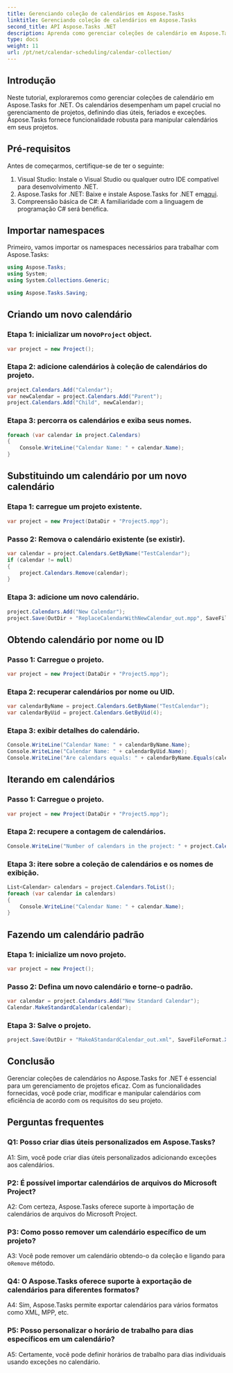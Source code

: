 ```yaml
---
title: Gerenciando coleção de calendários em Aspose.Tasks
linktitle: Gerenciando coleção de calendários em Aspose.Tasks
second_title: API Aspose.Tasks .NET
description: Aprenda como gerenciar coleções de calendário em Aspose.Tasks for .NET com eficiência. Crie, modifique e manipule calendários com facilidade.
type: docs
weight: 11
url: /pt/net/calendar-scheduling/calendar-collection/
---
```

## Introdução

Neste tutorial, exploraremos como gerenciar coleções de calendário em Aspose.Tasks for .NET. Os calendários desempenham um papel crucial no gerenciamento de projetos, definindo dias úteis, feriados e exceções. Aspose.Tasks fornece funcionalidade robusta para manipular calendários em seus projetos.

## Pré-requisitos

Antes de começarmos, certifique-se de ter o seguinte:

1. Visual Studio: Instale o Visual Studio ou qualquer outro IDE compatível para desenvolvimento .NET.
2.  Aspose.Tasks for .NET: Baixe e instale Aspose.Tasks for .NET em[aqui](https://releases.aspose.com/tasks/net/).
3. Compreensão básica de C#: A familiaridade com a linguagem de programação C# será benéfica.

## Importar namespaces

Primeiro, vamos importar os namespaces necessários para trabalhar com Aspose.Tasks:

```csharp
using Aspose.Tasks;
using System;
using System.Collections.Generic;

using Aspose.Tasks.Saving;

```

## Criando um novo calendário

###  Etapa 1: inicializar um novo`Project` object.
```csharp
var project = new Project();
```

### Etapa 2: adicione calendários à coleção de calendários do projeto.
```csharp
project.Calendars.Add("Calendar");
var newCalendar = project.Calendars.Add("Parent");
project.Calendars.Add("Child", newCalendar);
```

### Etapa 3: percorra os calendários e exiba seus nomes.
```csharp
foreach (var calendar in project.Calendars)
{
    Console.WriteLine("Calendar Name: " + calendar.Name);
}
```

## Substituindo um calendário por um novo calendário

### Etapa 1: carregue um projeto existente.
```csharp
var project = new Project(DataDir + "Project5.mpp");
```

### Passo 2: Remova o calendário existente (se existir).
```csharp
var calendar = project.Calendars.GetByName("TestCalendar");
if (calendar != null)
{
    project.Calendars.Remove(calendar);
}
```

### Etapa 3: adicione um novo calendário.
```csharp
project.Calendars.Add("New Calendar");
project.Save(OutDir + "ReplaceCalendarWithNewCalendar_out.mpp", SaveFileFormat.Mpp);
```

## Obtendo calendário por nome ou ID

### Passo 1: Carregue o projeto.
```csharp
var project = new Project(DataDir + "Project5.mpp");
```

### Etapa 2: recuperar calendários por nome ou UID.
```csharp
var calendarByName = project.Calendars.GetByName("TestCalendar");
var calendarByUid = project.Calendars.GetByUid(4);
```

### Etapa 3: exibir detalhes do calendário.
```csharp
Console.WriteLine("Calendar Name: " + calendarByName.Name);
Console.WriteLine("Calendar Name: " + calendarByUid.Name);
Console.WriteLine("Are calendars equals: " + calendarByName.Equals(calendarByUid));
```

## Iterando em calendários

### Passo 1: Carregue o projeto.
```csharp
var project = new Project(DataDir + "Project5.mpp");
```

### Etapa 2: recupere a contagem de calendários.
```csharp
Console.WriteLine("Number of calendars in the project: " + project.Calendars.Count);
```

### Etapa 3: itere sobre a coleção de calendários e os nomes de exibição.
```csharp
List<Calendar> calendars = project.Calendars.ToList();
foreach (var calendar in calendars)
{
    Console.WriteLine("Calendar Name: " + calendar.Name);
}
```

## Fazendo um calendário padrão

### Etapa 1: inicialize um novo projeto.
```csharp
var project = new Project();
```

### Passo 2: Defina um novo calendário e torne-o padrão.
```csharp
var calendar = project.Calendars.Add("New Standard Calendar");
Calendar.MakeStandardCalendar(calendar);
```

### Etapa 3: Salve o projeto.
```csharp
project.Save(OutDir + "MakeAStandardCalendar_out.xml", SaveFileFormat.Xml);
```

## Conclusão

Gerenciar coleções de calendários no Aspose.Tasks for .NET é essencial para um gerenciamento de projetos eficaz. Com as funcionalidades fornecidas, você pode criar, modificar e manipular calendários com eficiência de acordo com os requisitos do seu projeto.

## Perguntas frequentes

### Q1: Posso criar dias úteis personalizados em Aspose.Tasks?

A1: Sim, você pode criar dias úteis personalizados adicionando exceções aos calendários.

### P2: É possível importar calendários de arquivos do Microsoft Project?

A2: Com certeza, Aspose.Tasks oferece suporte à importação de calendários de arquivos do Microsoft Project.

### P3: Como posso remover um calendário específico de um projeto?

 A3: Você pode remover um calendário obtendo-o da coleção e ligando para o`Remove` método.

### Q4: O Aspose.Tasks oferece suporte à exportação de calendários para diferentes formatos?

A4: Sim, Aspose.Tasks permite exportar calendários para vários formatos como XML, MPP, etc.

### P5: Posso personalizar o horário de trabalho para dias específicos em um calendário?

A5: Certamente, você pode definir horários de trabalho para dias individuais usando exceções no calendário.